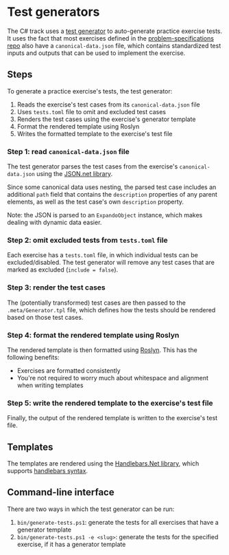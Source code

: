 # Test generators

The C# track uses a [test generator](https://exercism.org/docs/building/tooling/test-generators) to auto-generate practice exercise tests.
It uses the fact that most exercises defined in the [problem-specifications repo](https://github.com/exercism/problem-specifications/) also have a `canonical-data.json` file, which contains standardized test inputs and outputs that can be used to implement the exercise.

## Steps

To generate a practice exercise's tests, the test generator:

1. Reads the exercise's test cases from its `canonical-data.json` file
2. Uses `tests.toml` file to omit and excluded test cases
3. Renders the test cases using the exercise's generator template
4. Format the rendered template using Roslyn
5. Writes the formatted template to the exercise's test file

### Step 1: read `canonical-data.json` file

The test generator parses the test cases from the exercise's `canonical-data.json` using the [JSON.net library](https://www.newtonsoft.com/json).

Since some canonical data uses nesting, the parsed test case includes an additional `path` field that contains the `description` properties of any parent elements, as well as the test case's own `description` property.

Note: the JSON is parsed to an `ExpandoObject` instance, which makes dealing with dynamic data easier.

### Step 2: omit excluded tests from `tests.toml` file

Each exercise has a `tests.toml` file, in which individual tests can be excluded/disabled.
The test generator will remove any test cases that are marked as excluded (`include = false`).

### Step 3: render the test cases

The (potentially transformed) test cases are then passed to the `.meta/Generator.tpl` file, which defines how the tests should be rendered based on those test cases.

### Step 4: format the rendered template using Roslyn

The rendered template is then formatted using [Roslyn](https://github.com/dotnet/roslyn).
This has the following benefits:

- Exercises are formatted consistently
- You're not required to worry much about whitespace and alignment when writing templates

### Step 5: write the rendered template to the exercise's test file

Finally, the output of the rendered template is written to the exercise's test file.

## Templates

The templates are rendered using the [Handlebars.Net library](https://github.com/Handlebars-Net/Handlebars.Net), which supports [handlebars syntax](https://handlebarsjs.com/).

## Command-line interface

There are two ways in which the test generator can be run:

1. `bin/generate-tests.ps1`: generate the tests for all exercises that have a generator template
2. `bin/generate-tests.ps1 -e <slug>`: generate the tests for the specified exercise, if it has a generator template
